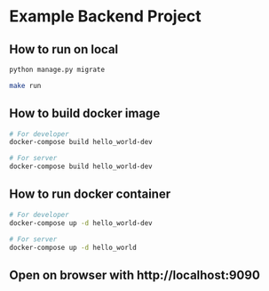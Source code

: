 # Example Backend Project

## How to run on local

```bash
python manage.py migrate

make run
```

## How to build docker image
```bash
# For developer
docker-compose build hello_world-dev

# For server
docker-compose build hello_world-dev
```

## How to run docker container
```bash
# For developer
docker-compose up -d hello_world-dev

# For server
docker-compose up -d hello_world
```

## Open on browser with http://localhost:9090